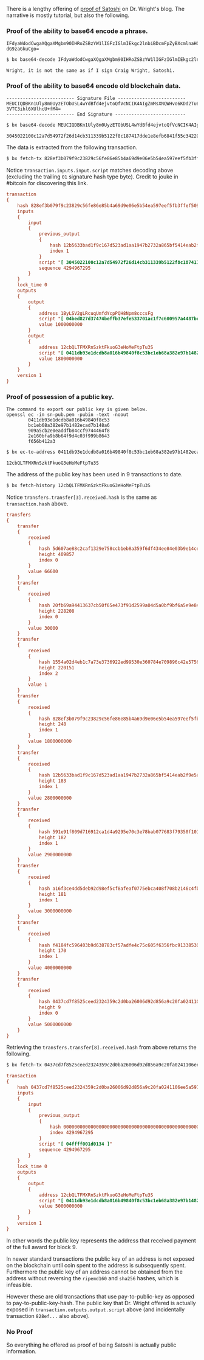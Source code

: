 There is a lengthy offering of [proof of Satoshi](http://www.drcraigwright.net/jean-paul-sartre-signing-significance/) on Dr. Wright's blog. The narrative is mostly tutorial, but also the following.

### Proof of the ability to base64 encode a phrase.
```
IFdyaWdodCwgaXQgaXMgbm90IHRoZSBzYW1lIGFzIGlmIEkgc2lnbiBDcmFpZyBXcmlnaHQsIFNh 
dG9zaGkuCgo=
```
```sh
$ bx base64-decode IFdyaWdodCwgaXQgaXMgbm90IHRoZSBzYW1lIGFzIGlmIEkgc2lnbiBDcmFpZyBXcmlnaHQsIFNhdG9zaGkuCgo=
```
```
Wright, it is not the same as if I sign Craig Wright, Satoshi.
```
### Proof of the ability to base64 encode old blockchain data.
```
------------------------- Signature File -------------------------
MEUCIQDBKn1Uly8m0UyzETObUSL4wYdBfd4ejvtoQfVcNCIK4AIgZmMsXNQWHvo6KDd2Tu6euEl1
3VTC3ihl6XUlhcU+fM4=
------------------------- End Signature --------------------------
```
```sh
$ bx base64-decode MEUCIQDBKn1Uly8m0UyzETObUSL4wYdBfd4ejvtoQfVcNCIK4AIgZmMsXNQWHvo6KDd2Tu6euEl13VTC3ihl6XUlhcU+fM4= | bx base16-encode
```
```
3045022100c12a7d54972f26d14cb311339b5122f8c187417dde1e8efb6841f55c34220ae0022066632c5cd4161efa3a2837764eee9eb84975dd54c2de2865e9752585c53e7cce
```
The data is extracted from the following transaction.
```sh
$ bx fetch-tx 828ef3b079f9c23829c56fe86e85b4a69d9e06e5b54ea597eef5fb3ffef509fe
```
Notice `transaction.inputs.input.script` matches decoding above (excluding the trailing `01` signature hash type byte). Credit to jouke in #bitcoin for discovering this link.
```ini
transaction
{
    hash 828ef3b079f9c23829c56fe86e85b4a69d9e06e5b54ea597eef5fb3ffef509fe
    inputs
    {
        input
        {
            previous_output
            {
                hash 12b5633bad1f9c167d523ad1aa1947b2732a865bf5414eab2f9e5ae5d5c191ba
                index 1
            }
            script "[ 3045022100c12a7d54972f26d14cb311339b5122f8c187417dde1e8efb6841f55c34220ae0022066632c5cd4161efa3a2837764eee9eb84975dd54c2de2865e9752585c53e7cce01 ]"
            sequence 4294967295
        }
    }
    lock_time 0
    outputs
    {
        output
        {
            address 1ByLSV2gLRcuqUmfdYcpPQH8Npm8cccsFg
            script "[ 04bed827d37474beffb37efe533701ac1f7c600957a4487be8b371346f016826ee6f57ba30d88a472a0e4ecd2f07599a795f1f01de78d791b382e65ee1c58b4508 ] checksig"
            value 1000000000
        }
        output
        {
            address 12cbQLTFMXRnSzktFkuoG3eHoMeFtpTu3S
            script "[ 0411db93e1dcdb8a016b49840f8c53bc1eb68a382e97b1482ecad7b148a6909a5cb2e0eaddfb84ccf9744464f82e160bfa9b8b64f9d4c03f999b8643f656b412a3 ] checksig"
            value 1800000000
        }
    }
    version 1
}
```
### Proof of possession of a public key.
```
The command to export our public key is given below.
openssl ec -in sn-pub.pem -pubin -text -noout
        0411db93e1dcdb8a016b49840f8c53
        bc1eb68a382e97b1482ecad7b148a6
        909a5cb2e0eaddfb84ccf9744464f8
        2e160bfa9b8b64f9d4c03f999b8643
        f656b412a3
```
```sh
$ bx ec-to-address 0411db93e1dcdb8a016b49840f8c53bc1eb68a382e97b1482ecad7b148a6909a5cb2e0eaddfb84ccf9744464f82e160bfa9b8b64f9d4c03f999b8643f656b412a3
```
```
12cbQLTFMXRnSzktFkuoG3eHoMeFtpTu3S
```
The address of the public key has been used in 9 transactions to date.
```sh
$ bx fetch-history 12cbQLTFMXRnSzktFkuoG3eHoMeFtpTu3S
```
Notice `transfers.transfer[3].received.hash` is the same as `transaction.hash` above.
```ini
transfers
{
    transfer
    {
        received
        {
            hash 5d607ae88c2caf1329e758ccb1eb8a359f6df434ee84e03b9e14cea300a85f97
            height 409857
            index 0
        }
        value 66600
    }
    transfer
    {
        received
        {
            hash 20fb69a94413637cb50f65e473f91d2599a04d5a0bf9bf6a5e9e843df2710ea4
            height 228208
            index 0
        }
        value 30000
    }
    transfer
    {
        received
        {
            hash 1554a02d4eb1c7a73e3736922ed99530e360784e709896c42e5756e65b2da341
            height 220151
            index 2
        }
        value 1
    }
    transfer
    {
        received
        {
            hash 828ef3b079f9c23829c56fe86e85b4a69d9e06e5b54ea597eef5fb3ffef509fe
            height 248
            index 1
        }
        value 1800000000
    }
    transfer
    {
        received
        {
            hash 12b5633bad1f9c167d523ad1aa1947b2732a865bf5414eab2f9e5ae5d5c191ba
            height 183
            index 1
        }
        value 2800000000
    }
    transfer
    {
        received
        {
            hash 591e91f809d716912ca1d4a9295e70c3e78bab077683f79350f101da64588073
            height 182
            index 1
        }
        value 2900000000
    }
    transfer
    {
        received
        {
            hash a16f3ce4dd5deb92d98ef5cf8afeaf0775ebca408f708b2146c4fb42b41e14be
            height 181
            index 1
        }
        value 3000000000
    }
    transfer
    {
        received
        {
            hash f4184fc596403b9d638783cf57adfe4c75c605f6356fbc91338530e9831e9e16
            height 170
            index 1
        }
        value 4000000000
    }
    transfer
    {
        received
        {
            hash 0437cd7f8525ceed2324359c2d0ba26006d92d856a9c20fa0241106ee5a597c9
            height 9
            index 0
        }
        value 5000000000
    }
}
```
Retrieving the `transfers.transfer[8].received.hash` from above returns the following.
```sh
$ bx fetch-tx 0437cd7f8525ceed2324359c2d0ba26006d92d856a9c20fa0241106ee5a597c9
```
```ini
transaction
{
    hash 0437cd7f8525ceed2324359c2d0ba26006d92d856a9c20fa0241106ee5a597c9
    inputs
    {
        input
        {
            previous_output
            {
                hash 0000000000000000000000000000000000000000000000000000000000000000
                index 4294967295
            }
            script "[ 04ffff001d0134 ]"
            sequence 4294967295
        }
    }
    lock_time 0
    outputs
    {
        output
        {
            address 12cbQLTFMXRnSzktFkuoG3eHoMeFtpTu3S
            script "[ 0411db93e1dcdb8a016b49840f8c53bc1eb68a382e97b1482ecad7b148a6909a5cb2e0eaddfb84ccf9744464f82e160bfa9b8b64f9d4c03f999b8643f656b412a3 ] checksig"
            value 5000000000
        }
    }
    version 1
}
```
In other words the public key represents the address that received payment of the full award for block 9.

In newer standard transactions the public key of an address is not exposed on the blockchain until coin spent to the address is subsequently spent. Furthermore the public key of an address cannot be obtained from the address without reversing the `ripemd160` and `sha256` hashes, which is infeasible.

However these are old transactions that use pay-to-public-key as opposed to pay-to-public-key-hash. The public key that Dr. Wright offered is actually exposed in `transaction.outputs.output.script` above (and incidentally transaction `828ef...` also above).

### No Proof

So everything he offered as proof of being Satoshi is actually public information.